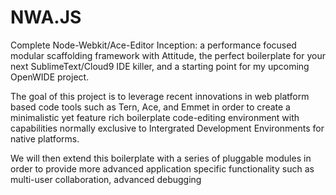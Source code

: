 # NWA.JS
Complete Node-Webkit/Ace-Editor Inception: a performance focused modular scaffolding framework with Attitude, the perfect boilerplate for your next SublimeText/Cloud9 IDE killer, and a starting point for my upcoming OpenWIDE project.

The goal of this project is to leverage recent innovations in web platform based code tools such as Tern, Ace, and Emmet in order to create a minimalistic yet feature rich boilerplate code-editing environment with capabilities normally exclusive to Intergrated Development Environments for native platforms.

We will then extend this boilerplate with a series of pluggable modules in order to provide more advanced application specific functionality such as multi-user collaboration, advanced debugging 
